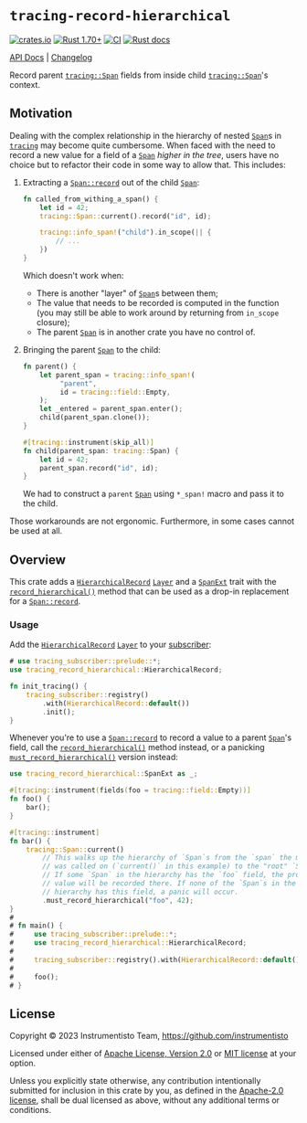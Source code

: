 `tracing-record-hierarchical`
=============================

[![crates.io](https://img.shields.io/crates/v/tracing-record-hierarchical.svg "crates.io")](https://crates.io/crates/tracing-record-hierarchical)
[![Rust 1.70+](https://img.shields.io/badge/rustc-1.70+-lightgray.svg "Rust 1.70+")](https://blog.rust-lang.org/2023/06/01/Rust-1.70.0.html)
[![CI](https://github.com/instrumentisto/tracing-record-hierarchical-rs/workflows/CI/badge.svg?branch=main "CI")](https://github.com/instrumentisto/tracing-record-hierarchical-rs/actions?query=workflow%3ACI+branch%3Amain)
[![Rust docs](https://docs.rs/tracing-record-hierarchical/badge.svg "Rust docs")](https://docs.rs/tracing-record-hierarchical)

[API Docs](https://docs.rs/tracing-record-hierarchical) |
[Changelog](https://github.com/instrumentisto/tracing-record-hierarchical-rs/blob/main/CHANGELOG.md)

Record parent [`tracing::Span`] fields from inside child [`tracing::Span`]'s context.




## Motivation

Dealing with the complex relationship in the hierarchy of nested [`Span`]s in [`tracing`] may become quite cumbersome. When faced with the need to record a new value for a field of a [`Span`] _higher in the tree_, users have no choice but to refactor their code in some way to allow that. This includes:

1. Extracting a [`Span::record`] out of the child [`Span`]:
   ```rust
   fn called_from_withing_a_span() {
       let id = 42;
       tracing::Span::current().record("id", id);

       tracing::info_span!("child").in_scope(|| {
           // ...
       })
   }
   ```
   Which doesn't work when:
   - There is another "layer" of [`Span`]s between them;
   - The value that needs to be recorded is computed in the function (you may still be able to work around by returning from `in_scope` closure);
   - The parent [`Span`] is in another crate you have no control of.

2. Bringing the parent [`Span`] to the child:
   ```rust
   fn parent() {
       let parent_span = tracing::info_span!(
            "parent",
            id = tracing::field::Empty,
       );
       let _entered = parent_span.enter();
       child(parent_span.clone());
   }

   #[tracing::instrument(skip_all)]
   fn child(parent_span: tracing::Span) {
       let id = 42;
       parent_span.record("id", id);
   }
   ```
   We had to construct a `parent` [`Span`] using `*_span!` macro and pass it to the child.

Those workarounds are not ergonomic. Furthermore, in some cases cannot be used at all.




## Overview

This crate adds a [`HierarchicalRecord`] [`Layer`] and a [`SpanExt`] trait with the [`record_hierarchical()`] method that can be used as a drop-in replacement for a [`Span::record`].


### Usage

Add the [`HierarchicalRecord`] [`Layer`] to your [subscriber]:
```rust
# use tracing_subscriber::prelude::*;
use tracing_record_hierarchical::HierarchicalRecord;

fn init_tracing() {
    tracing_subscriber::registry()
        .with(HierarchicalRecord::default())
        .init();
}
```

Whenever you're to use a [`Span::record`] to record a value to a parent [`Span`]'s field, call the [`record_hierarchical()`] method instead, or a panicking [`must_record_hierarchical()`] version instead:
```rust
use tracing_record_hierarchical::SpanExt as _;

#[tracing::instrument(fields(foo = tracing::field::Empty))]
fn foo() {
    bar();
}

#[tracing::instrument]
fn bar() {
    tracing::Span::current()
        // This walks up the hierarchy of `Span`s from the `span` the method 
        // was called on (`current()` in this example) to the "root" `Span`. 
        // If some `Span` in the hierarchy has the `foo` field, the provided 
        // value will be recorded there. If none of the `Span`s in the 
        // hierarchy has this field, a panic will occur.
        .must_record_hierarchical("foo", 42);
}
#
# fn main() {
#     use tracing_subscriber::prelude::*;
#     use tracing_record_hierarchical::HierarchicalRecord;
# 
#     tracing_subscriber::registry().with(HierarchicalRecord::default()).init();
# 
#     foo();
# }
```




## License

Copyright © 2023 Instrumentisto Team, <https://github.com/instrumentisto>

Licensed under either of [Apache License, Version 2.0][APACHE] or [MIT license][MIT] at your option.

Unless you explicitly state otherwise, any contribution intentionally submitted for inclusion in this crate by you, as defined in the [Apache-2.0 license][APACHE], shall be dual licensed as above, without any additional terms or conditions.




[`HierarchicalRecord`]: https://docs.rs/tracing-record-hierarchical/latest/tracing_record_hierarchical/struct.HierarchicalRecord.html
[`Layer`]: https://docs.rs/tracing-subscriber/latest/tracing_subscriber/layer/trait.Layer.html
[`must_record_hierarchical()`]: https://docs.rs/tracing-record-hierarchical/latest/tracing_record_hierarchical/trait.SpanExt.html#tymethod.must_record_hierarchical
[`record_hierarchical()`]: https://docs.rs/tracing-record-hierarchical/latest/tracing_record_hierarchical/trait.SpanExt.html#tymethod.record_hierarchical
[`Span::record`]: https://docs.rs/tracing/latest/tracing/struct.Span.html#method.record
[`Span`]: https://docs.rs/tracing/latest/tracing/struct.Span.html
[`SpanExt`]: https://docs.rs/tracing-record-hierarchical/latest/tracing_record_hierarchical/trait.SpanExt.html
[`tracing`]: https://docs.rs/tracing
[`tracing::Span`]: https://docs.rs/tracing/latest/tracing/struct.Span.html
[subscriber]: https://docs.rs/tracing/latest/tracing#subscribers

[APACHE]: https://github.com/instrumentisto/tracing-record-hierarchical-rs/blob/main/LICENSE-APACHE
[MIT]: https://github.com/instrumentisto/tracing-record-hierarchical-rs/blob/main/LICENSE-MIT
